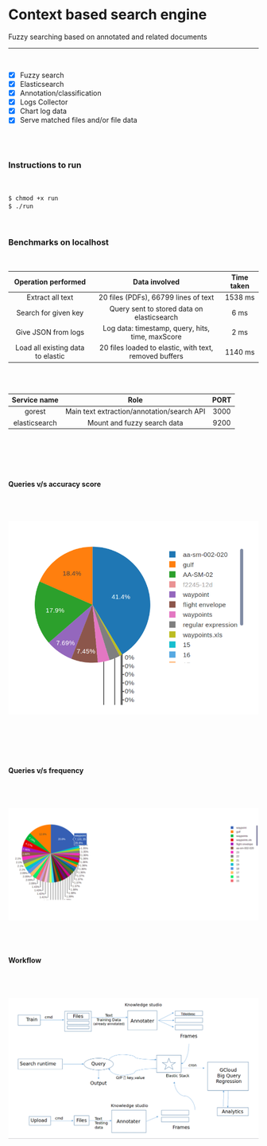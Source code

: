 # Context based search engine
Fuzzy searching based on annotated and related documents
___

<br />

- [X] Fuzzy search
- [X] Elasticsearch
- [X] Annotation/classification
- [X] Logs Collector
- [X] Chart log data
- [X] Serve matched files and/or file data

<br />
<br />

### Instructions to run

<br />

```bash
$ chmod +x run
$ ./run
```

<br />


### Benchmarks on localhost

<br />

| Operation performed |  Data involved | Time taken |
|:---:|:---:|:---:|
| Extract all text | 20 files (PDFs), 66799 lines of text | 1538 ms |
| Search for given key | Query sent to stored data on elasticsearch | 6 ms |
| Give JSON from logs | Log data: timestamp, query, hits, time, maxScore | 2 ms |
| Load all existing data to elastic | 20 files loaded to elastic, with text, removed buffers | 1140 ms |

<br />
<br />


| Service name | Role | PORT |
|:---:|:---:|:---:|
| gorest | Main text extraction/annotation/search API | 3000 |
| elasticsearch | Mount and fuzzy search data | 9200 |

<br />
<br />
<br />
<br />


#### Queries v/s accuracy score

<br />
<br />

![Pie chart 1](static/img/pie1.png)

<br />
<br />
<br />
<br />


#### Queries v/s frequency

<br />
<br />

![Pie chart 2](static/img/pie2.png)

<br />
<br />

#### Workflow

<br />
<br />

![Workflow](static/img/workflow.png)